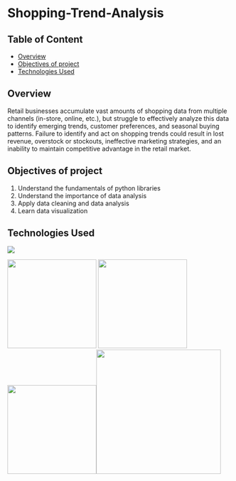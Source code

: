 # Shopping-Trend-Analysis
## Table of Content
  * [Overview](#overview)
  * [Objectives of project](#objectives-of-project)
  * [Technologies Used](#technologies-used)
## Overview
Retail businesses accumulate vast amounts of shopping data from multiple channels (in-store, online, etc.), but struggle to effectively analyze this data to identify emerging trends, customer preferences, and seasonal buying patterns. Failure to identify and act on shopping trends could result in lost revenue, overstock or stockouts, ineffective marketing strategies, and an inability to maintain competitive advantage in the retail market.

## Objectives of project
1. Understand the fundamentals of python libraries 
2. Understand the importance of data analysis 
3. Apply data cleaning and data analysis 
4. Learn data visualization 
## Technologies Used
![](https://forthebadge.com/images/badges/made-with-python.svg)

[<img target="_blank" src="https://upload.wikimedia.org/wikipedia/commons/thumb/3/38/Jupyter_logo.svg/1200px-Jupyter_logo.svg.png" width=200>](https://jupyter.org/) [<img target="_blank" src="https://scikit-learn.org/stable/_static/scikit-learn-logo-small.png" width=200>](https://scikit-learn.org/stable/#)
[<img target="_blank" src="https://upload.wikimedia.org/wikipedia/commons/thumb/c/c3/Python-logo-notext.svg/800px-Python-logo-notext.svg.png" width=200>](https://www.python.org/)[<img target="_blank" src="https://upload.wikimedia.org/wikipedia/commons/8/8a/Plotly-logo.png" width=280>](https://plotly.com/)
